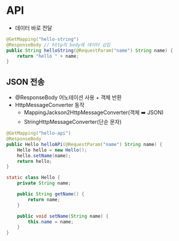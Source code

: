 # API

- 데이터 바로 전달

```java
@GetMapping("hello-string")
@ResponseBody // http의 body에 데이터 삽입
public String helloString(@RequestParam("name") String name) {
    return "hello " + name;
}
```

## JSON 전송

- @ResponseBody 어노테이션 사용 + 객체 반환
- HttpMessageConverter 동작
  - MappingJackson2HttpMessageConverter(객체 ➡️ JSON)
  - StringHttpMessageConverter(단순 문자)

```java
@GetMapping("hello-api")
@ResponseBody
public Hello helloAPi(@RequestParam("name") String name) {
    Hello hello = new Hello();
    hello.setName(name);
    return hello;
}

static class Hello {
    private String name;

    public String getName() {
        return name;
    }

    public void setName(String name) {
        this.name = name;
    }
}
```
